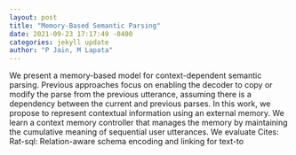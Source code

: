 ```yaml
--- 
layout: post 
title: "Memory-Based Semantic Parsing" 
date: 2021-09-23 17:17:49 -0400 
categories: jekyll update 
author: "P Jain, M Lapata" 
--- 
```

We present a memory-based model for context-dependent semantic parsing. Previous approaches focus on enabling the decoder to copy or modify the parse from the previous utterance, assuming there is a dependency between the current and previous parses. In this work, we propose to represent contextual information using an external memory. We learn a context memory controller that manages the memory by maintaining the cumulative meaning of sequential user utterances. We evaluate Cites: Rat-sql: Relation-aware schema encoding and linking for text-to